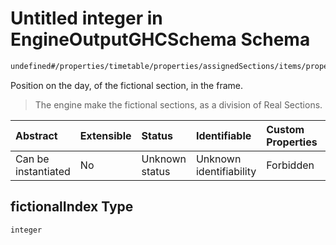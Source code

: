 # Untitled integer in EngineOutputGHCSchema Schema

```txt
undefined#/properties/timetable/properties/assignedSections/items/properties/fictionalIndex
```

Position on the day, of the fictional section, in the frame.

> The engine make the fictional sections, as a division of Real Sections.

| Abstract            | Extensible | Status         | Identifiable            | Custom Properties | Additional Properties | Access Restrictions | Defined In                                                                                       |
| :------------------ | :--------- | :------------- | :---------------------- | :---------------- | :-------------------- | :------------------ | :----------------------------------------------------------------------------------------------- |
| Can be instantiated | No         | Unknown status | Unknown identifiability | Forbidden         | Allowed               | none                | [ghcEngineOutput.schema.json\*](../../../out/ghcEngineOutput.schema.json "open original schema") |

## fictionalIndex Type

`integer`
